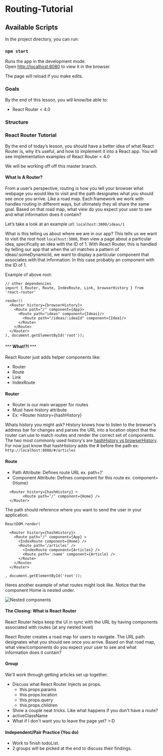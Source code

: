 # Routing-Tutorial

## Available Scripts

In the project directory, you can run:

### `npm start`

Runs the app in the development mode.<br>
Open [http://localhost:8080](http://localhost:8080) to view it in the browser.

The page will reload if you make edits.<br>

### Goals

By the end of this lesson, you will know/be able to:

* React Router < 4.0

### Structure

### React Router Tutorial

By the end of today’s lesson, you should have a better idea of what React Router is, why it’s useful, and how to implement it into a React app. You will see implementation examples of React Router < 4.0

We will be working off off this master branch.

#### What Is A Router?

From a user’s perspective, routing is how you tell your browser what webpage you would like to visit and the path designates what you should see once you arrive. Like a road map. Each framework we work with handles routing in different ways, but ultimately they all share the same goal. Based on that road map, what view do you expect your user to see and what information does it contain?

Let’s take a look at an example url:
`localhost:3000/ideas/1`

What is this telling us about where we are in our app? This tells us we want to visit the root host `localhost:3000`, then view a page about a particular idea, specifically an idea with the ID of 1. With React Router, this is handled by telling our app that when the url matches a pattern of ideas/:someDynamicId, we want to display a particular component that associates with that information. In this case probably an <Idea /> component with the ID of 1.

Example of above root:
```
// other dependencies
import { Router, Route, IndexRoute, Link, browserHistory } from 'react-router'

render((
  <Router history={browserHistory}>
    <Route path="/" component={App}>
      <Route path="ideas" component={Ideas}/>
        <Route path="/ideas/:ideaId" component={Idea}/>
      </Route>
    </Route>
  </Router>
), document.getElementById('root'));
```

#### ^^^ What!?! ^^^
  React Router just adds helper components like:
  * Router
  * Route
  * Link
  * IndexRoute

#### Router

  * Router is our main wrapper for routes
  * Must have history attribute
  * Ex: <Router history={hashHistory}

Whats history you might ask? History knows how to listen to the browser's address bar for changes and parses the URL into a location object that the router can use to match routes and render the correct set of components. The two most commonly used history's are
[hashHistory vs browserHistory](https://github.com/ReactTraining/react-router/blob/master/docs/guides/Histories.md#configuring-your-server). For now just know that hashHistory adds the # before the path ex: `http://localhost:8080/#/articles`

#### Route
  * Path Attribute: Defines route URL ex. path=’/’
  * Component Attribute: Defines component for this route ex. component={Home}

```
  <Router history={hashHistory} >
        <Route path=’/’ component={Home} />
  </Router>
```
The path should reference where you want to send the user in your application.


```
ReactDOM.render(

  <Router history={hashHistory}>
    <Route path="/" component={App} >
      <IndexRoute component={Home} />
	  <Route path=’/articles’ />
	    <IndexRoute component={Articles} />
        <Route path=':name' component={Article} />
	  </Route>
    </Route>
  </Router>

, document.getElementById('root'));

```

Heres another example of what routes might look like.
Notice that the component Home is nested under.

![Nested components](https://css-tricks.com/wp-content/uploads/2016/03/brad-westfall-4.svg)

#### The Closing: What is React Router
React Router helps keep the UI in sync with the URL by having components associated with routes (at any nested level)

React Router creates a road map for users to navigate. The URL path designates what you should see once you arrive. Based on that road map, what view/components do you expect your user to see and what information does it contain?

#### Group
  We'll work through getting articles set up together.
  * Discuss what React Router Injects as props.
    * this.props.params
    * this.props.location
    * this.props.query
    * this.props.children
  * Show a couple neat tricks. Like what happens if you don't have a route?
  * activeClassName
  * What if I don't want you to leave the page yet? >:D


#### Independent/Pair Practice (You do)
  * Work to finish todoList.
  * 2 groups will be picked at the end to discuss their findings.
